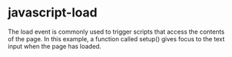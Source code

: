 # javascript-load
The load event is commonly used to trigger scripts that access the contents of the page. In this example, a function called setup() gives focus to the text input when the page has loaded.
